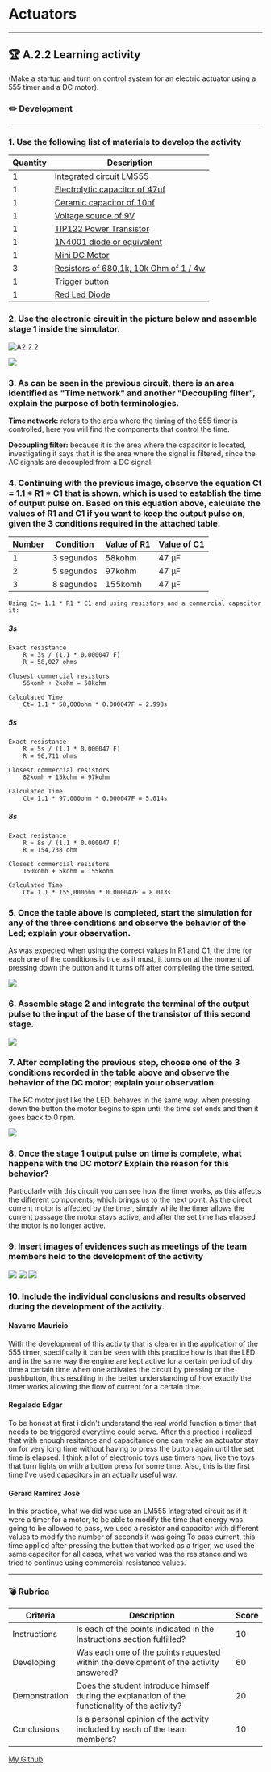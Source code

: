 # Actuators
---
## :trophy: A.2.2 Learning activity

(Make a startup and turn on control system for an electric actuator using a 555 timer and a DC motor).

### :pencil2: Development
---
### 1. Use the following list of materials to develop the activity

| Quantity | Description |
| ------- | -------- |
| 1 | [Integrated circuit LM555](https://www.mecatronicalatam.com/es/tutoriales/electronica/componentes-electronicos/555/) |
| 1 | [Electrolytic capacitor of 47uf](https://mvelectronica.com/products/CE4725#:~:text=Un%20capacitor%20electrol%C3%ADtico%20es%20un,alta%20corriente%20y%20baja%20frecuencia.&text=Este%20es%20un%20capacitor%20que,voltaje%20m%C3%A1ximo%20de%2025%20V.)  |
| 1 | [Ceramic capacitor of 10nf](http://www.geekbotelectronics.com/producto/capacitor-ceramico-10-nf-50-v/#:~:text=Un%20capacitor%20cer%C3%A1mico%2010%20nF,separadas%20por%20un%20material%20diel%C3%A9ctrico.) |
| 1 | [Voltage source of 9V](https://es.wikipedia.org/wiki/Pila_9V#:~:text=La%20pila%209%20voltios%20o,pila%20el%C3%A9ctrica%20de%20nueve%20voltios.&text=La%20pila%209V%20se%20utiliza,y%20los%20mandos%20de%20aeromodelismo.) |
| 1 | [TIP122 Power Transistor](https://sandorobotics.com/producto/tip122/) |
| 1 | [1N4001 diode or equivalent](https://hetpro-store.com/diodo-rectificador-1n4001/) |
| 1 | [Mini DC Motor](https://mvelectronica.com/products/510-559) |
| 3 | [Resistors of 680,1k, 10k Ohm of 1 / 4w](https://www.significados.com/resistencia/) |
| 1 | [Trigger button](https://www.cofem.com/producto/pulsador-de-paro-y-disparo-pucpr-pucdr/) |
| 1 | [Red Led Diode](https://www.ugr.es/~juanki/LED.htm) |

### 2. Use the electronic circuit in the picture below and assemble stage 1 inside the simulator.

![A2.2.2](https://github.com/Mauricio-Navarro/Joserma/blob/main/A2.2%20Circuito%20temporizador%20actuador/A2.2.png)

![](555_fase1.PNG)

### 3. As can be seen in the previous circuit, there is an area identified as "Time network" and another "Decoupling filter", explain the purpose of both terminologies.
**Time network:** refers to the area where the timing of the 555 timer is controlled, here you will find the components that control the time.

**Decoupling filter:** because it is the area where the capacitor is located, investigating it says that it is the area where the signal is filtered, since the AC signals are decoupled from a DC signal.

### 4. Continuing with the previous image, observe the equation Ct = 1.1 * R1 * C1 that is shown, which is used to establish the time of output pulse on. Based on this equation above, calculate the values of R1 and C1 if you want to keep the output pulse on, given the 3 conditions required in the attached table.

   | Number | Condition  | Value of R1 | Value of C1 |
   | ------ | ---------- | ----------- | ----------- |
   | 1      | 3 segundos | 58kohm      | 47 µF       |
   | 2      | 5 segundos | 97kohm      | 47 µF       |
   | 3      | 8 segundos | 155komh     | 47 µF       |
    
    Using Ct= 1.1 * R1 * C1 and using resistors and a commercial capacitor it:

##### 3s
    Exact resistance
        R = 3s / (1.1 * 0.000047 F)
        R = 58,027 ohms

    Closest commercial resistors 
        56komh + 2kohm = 58kohm

    Calculated Time
        Ct= 1.1 * 58,000ohm * 0.000047F = 2.998s

##### 5s

    Exact resistance
        R = 5s / (1.1 * 0.000047 F)
        R = 96,711 ohms

    Closest commercial resistors
        82komh + 15kohm = 97kohm

    Calculated Time
        Ct= 1.1 * 97,000ohm * 0.000047F = 5.014s

##### 8s

    Exact resistance
        R = 8s / (1.1 * 0.000047 F)
        R = 154,738 ohm

    Closest commercial resistors
        150komh + 5kohm = 155kohm

    Calculated Time
        Ct= 1.1 * 155,000ohm * 0.000047F = 8.013s

### 5. Once the table above is completed, start the simulation for any of the three conditions and observe the behavior of the Led; explain your observation.  

As was expected when using the correct values in R1 and C1, the time for each one of the conditions is true as it must, it turns on at the moment of pressing  down the button and it turns off after completing the time setted.

![](sim_corrida.PNG)


### 6. Assemble stage 2 and integrate the terminal of the output pulse to the input of the base of the transistor of this second stage.

![](555_fase2.PNG)

### 7. After completing the previous step, choose one of the 3 conditions recorded in the table above and observe the behavior of the DC motor; explain your observation.

The RC motor just like the LED, behaves in the same way, when pressing down the button the motor begins to spin until the time set ends and then it goes back to 0 rpm.

![](sim_motor.PNG)

### 8. Once the stage 1 output pulse on time is complete, what happens with the DC motor? Explain the reason for this behavior?

Particularly with this circuit you can see how the timer works, as this affects the different components, which brings us to the next point. As the direct current motor is affected by the timer, simply while the timer allows the current passage the motor stays active, and after the set time has elapsed the motor is no longer active.

### 9. Insert images of evidences such as meetings of the team members held to the development of the activity

![](https://github.com/Mauricio-Navarro/Joserma/blob/main/A2.2%20Circuito%20temporizador%20actuador/A22E1.png)
![](https://github.com/Mauricio-Navarro/Joserma/blob/main/A2.2%20Circuito%20temporizador%20actuador/A22E2.png)
![](https://github.com/Mauricio-Navarro/Joserma/blob/main/A2.2%20Circuito%20temporizador%20actuador/A22E3.png)

### 10. Include the individual conclusions and results observed during the development of the activity.

#### Navarro Mauricio

With the development of this activity that is clearer in the application of the 555 timer, specifically it can be seen with this practice how is that the LED and in the same way the engine are kept active for a certain period of dry time a certain time when one activates the circuit by pressing or the pushbutton, thus resulting in the better understanding of how exactly the timer works allowing the flow of current for a certain time.

#### Regalado Edgar

To be honest at first i didn't understand the real world function a timer that needs to be triggered everytime could serve. After this practice i realized that with enough resitance and capacitance one can make an actuator stay on for very long time without having to press the button again until the set time is elapsed. I think a lot of electronic toys use timers now, like the toys that turn lights on with a button press for some time. Also, this is the first time I've used capacitors in an actually useful way.

#### Gerard Ramirez Jose

In this practice, what we did was use an LM555 integrated circuit as if it were a timer for a motor, to be able to modify the time that energy was going to be allowed to pass, we used a resistor and capacitor with different values ​​to modify the number of seconds it was going To pass current, this time applied after pressing the button that worked as a triger, we used the same capacitor for all cases, what we varied was the resistance and we tried to continue using commercial resistance values.

---
### :bomb: Rubrica 

| Criteria | Description | Score |
| --------- | ----------- | ------- |
| Instructions | Is each of the points indicated in the Instructions section fulfilled? | 10 |
| Developing | Was each one of the points requested within the development of the activity answered? | 60 |
| Demonstration | Does the student introduce himself during the explanation of the functionality of the activity? | 20 |
| Conclusions | Is a personal opinion of the activity included by each of the team members? | 10 |

[My Github](https://github.com/Josejgr27/Sistemas_Programables)
